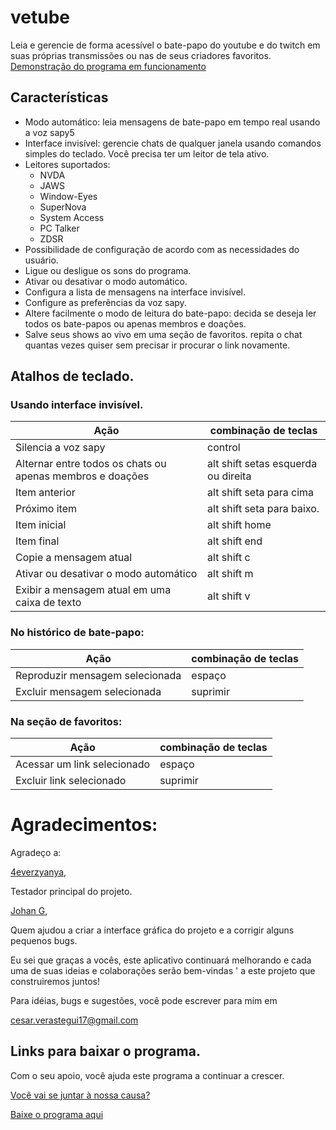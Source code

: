 ﻿# vetube
Leia e gerencie de forma acessível o bate-papo do youtube e do twitch em suas próprias transmissões ou nas de seus criadores favoritos.
[Demonstração do programa em funcionamento](https://youtu.be/4XawJoBymPs)
## Características
- Modo automático: leia mensagens de bate-papo em tempo real usando a voz sapy5
- Interface invisível: gerencie chats de qualquer janela usando comandos simples do teclado. Você precisa ter um leitor de tela ativo.
- Leitores suportados:
  - NVDA
  - JAWS
  - Window-Eyes
  - SuperNova
  - System Access
  - PC Talker
  - ZDSR
- Possibilidade de configuração de acordo com as necessidades do usuário.
- Ligue ou desligue os sons do programa.
- Ativar ou desativar o modo automático.
- Configura a lista de mensagens na interface invisível.
- Configure as preferências da voz sapy.
- Altere facilmente o modo de leitura do bate-papo: decida se deseja ler todos os bate-papos ou apenas membros e doações.
- Salve seus shows ao vivo em uma seção de favoritos. repita o chat quantas vezes quiser sem precisar ir procurar o link novamente.

## Atalhos de teclado.
### Usando interface invisível.
| Ação | combinação de teclas  |
| ------------------------- | ----------- |
| Silencia a voz sapy      | control           |
| Alternar entre todos os chats ou apenas membros e doações| alt shift setas esquerda ou  direita           |
| Item anterior      | alt shift seta para cima           |
| Próximo item      | alt shift seta para baixo.          |
| Item inicial      | alt shift home           |
| Item final      | alt shift end           |
| Copie a mensagem atual| alt shift c           |
| Ativar ou desativar o modo automático| alt shift m           |
| Exibir a mensagem atual em uma caixa de texto| alt shift v           |

### No histórico de bate-papo:
| Ação | combinação de teclas |
| ------------------------- | ----------- |
| Reproduzir mensagem selecionada | espaço           |
| Excluir mensagem selecionada| suprimir           |

### Na seção de favoritos:
| Ação | combinação de teclas|
| ------------------------- | ----------- |
|Acessar um link selecionado| espaço           |
| Excluir link selecionado| suprimir           |

# Agradecimentos:
Agradeço a:

[4everzyanya](https://www.youtube.com/c/4everzyanya/),

Testador principal do projeto.

[Johan G](https://github.com/JohanAnim),

Quem ajudou a criar a interface gráfica do projeto e a corrigir alguns pequenos bugs.

Eu sei que graças a vocês, este aplicativo continuará melhorando e cada uma de suas ideias e colaborações serão bem-vindas ' a este projeto que construiremos juntos!

Para idéias, bugs e sugestões, você pode escrever para mim em 

cesar.verastegui17@gmail.com

## Links para baixar o programa.
Com o seu apoio, você ajuda este programa a continuar a crescer.

[Você vai se juntar à nossa causa?](https://www.paypal.com/donate/?hosted_button_id=5ZV23UDDJ4C5U)

[Baixe o programa aqui](https://github.com/metalalchemist/VeTube/releases/download/v2.0/vetubeV2.0.zip)
